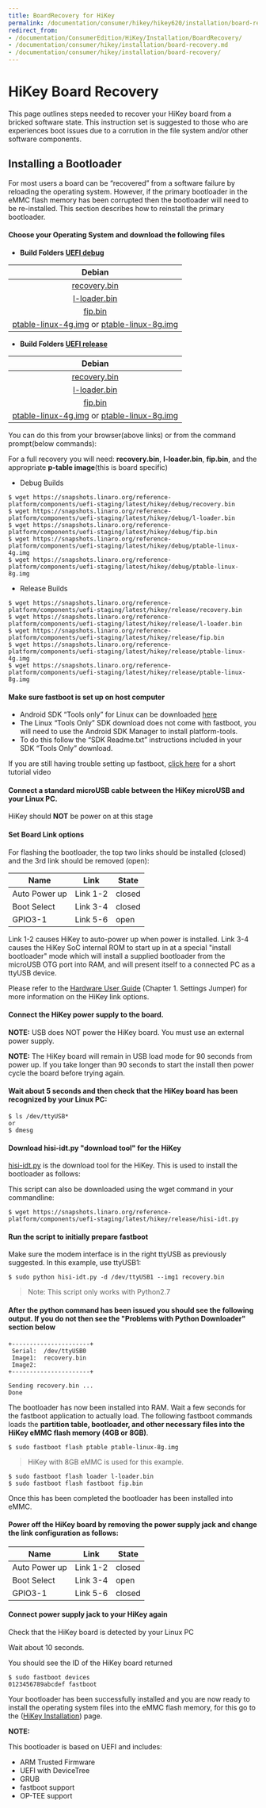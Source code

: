 ```yaml
---
title: BoardRecovery for HiKey
permalink: /documentation/consumer/hikey/hikey620/installation/board-recovery/
redirect_from:
- /documentation/ConsumerEdition/HiKey/Installation/BoardRecovery/
- /documentation/consumer/hikey/installation/board-recovery.md
- /documentation/consumer/hikey/installation/board-recovery/
---
```

# HiKey Board Recovery

This page outlines steps needed to recover your HiKey board from a bricked software state. This instruction set is suggested to those who are experiences boot issues due to a corrution in the file system and/or other software components.

## Installing a Bootloader

For most users a board can be “recovered” from a software failure by reloading the operating system. However, if the primary bootloader in the eMMC flash memory has been corrupted then the bootloader will need to be re-installed. This section describes how to reinstall the primary bootloader.

#### Choose your Operating System and download the following files

- **Build Folders [UEFI debug](https://snapshots.linaro.org/reference-platform/components/uefi-staging/latest/hikey/debug/)**

|  Debian                      |
|:----------------------------:|
| [recovery.bin](https://snapshots.linaro.org/reference-platform/components/uefi-staging/latest/hikey/debug/recovery.bin)  |
| [l-loader.bin](https://snapshots.linaro.org/reference-platform/components/uefi-staging/latest/hikey/debug/l-loader.bin)  |
|  [fip.bin](https://snapshots.linaro.org/reference-platform/components/uefi-staging/latest/hikey/debug/fip.bin)           |
| [ptable-linux-4g.img](https://snapshots.linaro.org/reference-platform/components/uefi-staging/latest/hikey/debug/ptable-linux-4g.img) or [ptable-linux-8g.img](https://snapshots.linaro.org/reference-platform/components/uefi-staging/latest/hikey/debug/ptable-linux-8g.img)     |

- **Build Folders [UEFI release](https://snapshots.linaro.org/reference-platform/components/uefi-staging/latest/hikey/debug/)**

|  Debian                      |
|:----------------------------:|
| [recovery.bin](https://snapshots.linaro.org/reference-platform/components/uefi-staging/latest/hikey/debug/recovery.bin)  |
| [l-loader.bin](https://snapshots.linaro.org/reference-platform/components/uefi-staging/latest/hikey/debug/l-loader.bin)  |
|  [fip.bin](https://snapshots.linaro.org/reference-platform/components/uefi-staging/latest/hikey/debug/fip.bin)           |
| [ptable-linux-4g.img](https://snapshots.linaro.org/reference-platform/components/uefi-staging/latest/hikey/debug/ptable-linux-4g.img) or [ptable-linux-8g.img](https://snapshots.linaro.org/reference-platform/components/uefi-staging/latest/hikey/debug/ptable-linux-8g.img)     |

You can do this from your browser(above links) or from the command prompt(below commands):

For a full recovery you will need: **recovery.bin**, **l-loader.bin**, **fip.bin**, and the appropriate **p-table image**(this is board specific)

- Debug Builds
```shell
$ wget https://snapshots.linaro.org/reference-platform/components/uefi-staging/latest/hikey/debug/recovery.bin
$ wget https://snapshots.linaro.org/reference-platform/components/uefi-staging/latest/hikey/debug/l-loader.bin
$ wget https://snapshots.linaro.org/reference-platform/components/uefi-staging/latest/hikey/debug/fip.bin
$ wget https://snapshots.linaro.org/reference-platform/components/uefi-staging/latest/hikey/debug/ptable-linux-4g.img
$ wget https://snapshots.linaro.org/reference-platform/components/uefi-staging/latest/hikey/debug/ptable-linux-8g.img
```
- Release Builds
```shell
$ wget https://snapshots.linaro.org/reference-platform/components/uefi-staging/latest/hikey/release/recovery.bin
$ wget https://snapshots.linaro.org/reference-platform/components/uefi-staging/latest/hikey/release/l-loader.bin
$ wget https://snapshots.linaro.org/reference-platform/components/uefi-staging/latest/hikey/release/fip.bin
$ wget https://snapshots.linaro.org/reference-platform/components/uefi-staging/latest/hikey/release/ptable-linux-4g.img
$ wget https://snapshots.linaro.org/reference-platform/components/uefi-staging/latest/hikey/release/ptable-linux-8g.img
```

#### Make sure fastboot is set up on host computer

- Android SDK “Tools only” for Linux can be downloaded <a href="http://developer.android.com/sdk" target="_blank">here</a>
- The Linux “Tools Only” SDK download does not come with fastboot, you will need to use the Android SDK Manager to install platform-tools.
- To do this follow the “SDK Readme.txt” instructions included in your SDK “Tools Only” download.

If you are still having trouble setting up fastboot, <a href="https://youtu.be/W_zlydVBftA" target="_blank">click here</a> for a short tutorial video

#### Connect a standard microUSB cable between the HiKey microUSB and your Linux PC.

HiKey should **NOT** be power on at this stage

#### Set Board Link options

For flashing the bootloader, the top two links should be installed (closed) and the 3rd link should be removed (open):

Name | Link | State
---- | ---- | -----
Auto Power up | Link 1-2 | closed
Boot Select | Link 3-4 | closed
GPIO3-1 | Link 5-6 | open

Link 1-2 causes HiKey to auto-power up when power is installed. Link 3-4 causes the HiKey SoC internal ROM to start up in at a special "install bootloader" mode which will install a supplied bootloader from the microUSB OTG port into RAM, and will present itself to a connected PC as a ttyUSB device.

Please refer to the [Hardware User Guide](https://github.com/96boards/documentation/blob/master/consumer/hikey/hikey620/hardware-docs/HiKey_User_Guide_CircuitCo.pdf) (Chapter 1. Settings Jumper) for more information on the HiKey link options.

#### Connect the HiKey power supply to the board.

**NOTE:** USB does NOT power the HiKey board. You must use an external power supply.

**NOTE:** The HiKey board will remain in USB load mode for 90 seconds from power up. If you take longer than 90 seconds to start the install then power cycle the board before trying again.

#### Wait about 5 seconds and then check that the HiKey board has been recognized by your Linux PC:

```
$ ls /dev/ttyUSB*
or
$ dmesg
```

#### Download hisi-idt.py "download tool" for the HiKey

[hisi-idt.py](https://snapshots.linaro.org/reference-platform/components/uefi-staging/latest/hikey/debug/hisi-idt.py) is the download tool for the HiKey. This is used to install the bootloader as follows:

This script can also be downloaded using the wget command in your commandline:

```
$ wget https://snapshots.linaro.org/reference-platform/components/uefi-staging/latest/hikey/release/hisi-idt.py
```

#### Run the script to initially prepare fastboot

Make sure the modem interface is in the right ttyUSB as previously suggested. In this example, use ttyUSB1:

```
$ sudo python hisi-idt.py -d /dev/ttyUSB1 --img1 recovery.bin
```

> Note: This script only works with Python2.7

#### After the python command has been issued you should see the following output. If you do not then see the "Problems with Python Downloader" section below

```
+----------------------+
 Serial:  /dev/ttyUSB0
 Image1:  recovery.bin
 Image2:
+----------------------+

Sending recovery.bin ...
Done
```

The bootloader has now been installed into RAM. Wait a few seconds for the fastboot application to actually load. The following fastboot commands
loads the **partition table, bootloader, and other necessary files into the HiKey eMMC flash memory (4GB or 8GB)**.


```
$ sudo fastboot flash ptable ptable-linux-8g.img
```
> HiKey with 8GB eMMC is used for this example.

```
$ sudo fastboot flash loader l-loader.bin
$ sudo fastboot flash fastboot fip.bin
```

Once this has been completed the bootloader has been installed into eMMC.

#### Power off the HiKey board by removing the power supply jack and change the link configuration as follows:

Name | Link | State
---- | ---- | -----
Auto Power up | Link 1-2 | closed
Boot Select | Link 3-4 | open
GPIO3-1 | Link 5-6 | closed

#### Connect power supply jack to your HiKey again

Check that the HiKey board is detected by your Linux PC

Wait about 10 seconds.

You should see the ID of the HiKey board returned

```
$ sudo fastboot devices
0123456789abcdef fastboot
```

Your bootloader has been successfully installed and you are now ready to install the operating system files into the eMMC flash memory, for this go to the ([HiKey Installation]()) page.

**NOTE:**

This bootloader is based on UEFI and includes:
- ARM Trusted Firmware
- UEFI with DeviceTree
- GRUB
- fastboot support
- OP-TEE support
